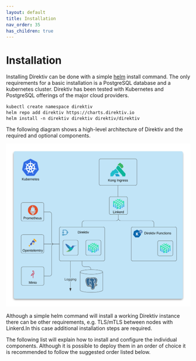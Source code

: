 ```yaml
---
layout: default
title: Installation
nav_order: 35
has_children: true
---
```


# Installation

Installing Direktiv can be done with a simple [helm](https://helm.sh/) install command. The only requirements for a basic installation is a PostgreSQL database and a kubernetes cluster. Direktiv has been tested with Kubernetes and PostgreSQL offerings of the major cloud providers.

```shell
kubectl create namespace direktiv
helm repo add direktiv https://charts.direktiv.io
helm install -n direktiv direktiv direktiv/direktiv  
```

The following diagram shows a high-level architecture of Direktiv and the required and optional components.

<p align="center">
<img src="overview.png" alt="Direktiv overview"/>
</p>

Although a simple helm command will install a working Direktiv instance there can be other requirements, e.g. TLS/mTLS between nodes with Linkerd.In this case additional installation steps are required.

The following list will explain how to install and configure the individual components. Although it is possible to deploy them in an order of choice it is recommended to follow the suggested order listed below. 

